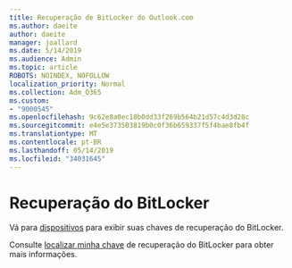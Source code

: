 ```yaml
---
title: Recuperação de BitLocker do Outlook.com
ms.author: daeite
author: daeite
manager: joallard
ms.date: 5/14/2019
ms.audience: Admin
ms.topic: article
ROBOTS: NOINDEX, NOFOLLOW
localization_priority: Normal
ms.collection: Adm_O365
ms.custom:
- "9000545"
ms.openlocfilehash: 9c62e8a0ec18b0dd33f269b564b21d57c4d3d28c
ms.sourcegitcommit: e4e5e373503819b0c0f36b659337f5f4bae8fb4f
ms.translationtype: MT
ms.contentlocale: pt-BR
ms.lasthandoff: 05/14/2019
ms.locfileid: "34031645"
---
```

# <a name="bitlocker-recovery"></a>Recuperação do BitLocker

Vá para [dispositivos](https://account.microsoft.com/devices/recoverykey) para exibir suas chaves de recuperação do BitLocker.

Consulte [localizar minha chave](https://support.microsoft.com/help/4026181) de recuperação do BitLocker para obter mais informações.